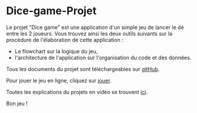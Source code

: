 # Dice-game-Projet

Le projet "Dice game" est une application d'un simple jeu de lancer le dé entre les 2 joueurs.
Vous trouvez ainsi les deux outils suivants sur la procédure de l'élaboration de cette application :

- Le flowchart sur la logique du jeu,
- l'architecture de l'application sur l'organisation du code et des données.

Tous les documents du projet sont téléchargeables sur [gitHub](https://github.com/K-Duong/DiceGame-Projet.git).

Pour jouer le jeu en ligne, cliquez sur [jouer](https://dice-game-duongtrinh.netlify.app).

Toutes les explications du projets en vidéo se trouvent [ici](https://www.youtube.com/watch?v=KnN3uQPZRlo).

Bon jeu !
